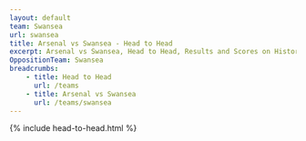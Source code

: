 ```yaml
---
layout: default
team: Swansea
url: swansea
title: Arsenal vs Swansea - Head to Head
excerpt: Arsenal vs Swansea, Head to Head, Results and Scores on History of Arsenal Football Club
OppositionTeam: Swansea
breadcrumbs:
    - title: Head to Head
      url: /teams
    - title: Arsenal vs Swansea
      url: /teams/swansea
---
```


{% include head-to-head.html %}
